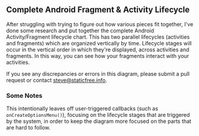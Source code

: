 Complete Android Fragment & Activity Lifecycle
----------------------------------------------

After struggling with trying to figure out how various pieces fit together,
I've done some research and put together the complete Android Activity/Fragment
lifecycle chart. This has two parallel lifecycles (activities and fragments)
which are organized vertically by time. Lifecycle stages will occur in the
vertical order in which they're displayed, across activities and fragments. In
this way, you can see how your fragments interact with your activities.

If you see any discrepancies or errors in this diagram, please submit a pull
request or contact [steve@staticfree.info](mailto:steve@staticfree.info).

### Some Notes

This intentionally leaves off user-triggered callbacks (such as
`onCreateOptionsMenu()`), focusing on the lifecycle stages that are triggered
by the system, in order to keep the diagram more focused on the parts that are
hard to follow.
